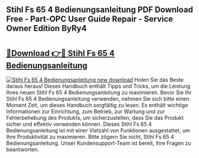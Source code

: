 ## Stihl Fs 65 4 Bedienungsanleitung PDF Download Free - Part-OPC User Guide Repair - Service Owner Edition ByRy4

# <h2><a href="http://df35eya.blite.top/?on=Stihl+Fs+65+4+Bedienungsanleitung">🔗Download 👉🔴 Stihl Fs 65 4 Bedienungsanleitung</a></h2>

[![Stihl Fs 65 4 Bedienungsanleitung new download](https://i.imgur.com/lujVjoI.png)](http://df35eya.blite.top/?on=Stihl+Fs+65+4+Bedienungsanleitung)
Holen Sie das Beste daraus heraus! Dieses Handbuch enthält Tipps und Tricks, um die Leistung Ihres neuen Stihl Fs 65 4 Bedienungsanleitung zu maximieren. Bevor Sie Ihr Stihl Fs 65 4 Bedienungsanleitung verwenden, nehmen Sie sich bitte einen Moment Zeit, um dieses Handbuch sorgfältig zu lesen. Es enthält wichtige Informationen zur Einrichtung, zum Betrieb, zur Wartung und zur Fehlerbehebung des Produkts, um sicherzustellen, dass Sie das Produkt sicher und effektiv verwenden können. Dieses Stihl Fs 65 4 Bedienungsanleitung ist mit einer Vielzahl von Funktionen ausgestattet, um Ihre Produktivität zu maximieren. Bitte zögern Sie nicht, Stihl Fs 65 4 Bedienungsanleitung. Unser Kundensupport-Team ist bereit, Ihre Fragen zu beantworten.
